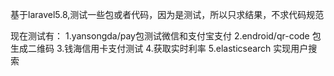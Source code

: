 基于laravel5.8,测试一些包或者代码，因为是测试，所以只求结果，不求代码规范

现在测试有：
1.yansongda/pay包测试微信和支付宝支付
2.endroid/qr-code 包生成二维码
3.钱海信用卡支付测试
4.获取实时利率
5.elasticsearch 实现用户搜索
